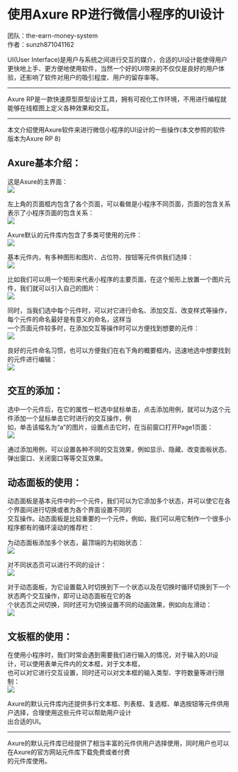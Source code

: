 # 使用Axure RP进行微信小程序的UI设计

团队：the-earn-money-system  
作者：sunzh871041162


UI(User Interface)是用户与系统之间进行交互的媒介，合适的UI设计能使得用户更快地上手、更方便地使用软件，当然一个好的UI带来的不仅仅是良好的用户体验，还影响了软件对用户的吸引程度、用户的留存率等。  

--------
Axure RP是一款快速原型原型设计工具，拥有可视化工作环境，不用进行编程就能够在线框图上定义各种效果和交互。  

--------
本文介绍使用Axure软件来进行微信小程序的UI设计的一些操作(本文参照的软件版本为Axure RP 8)  

## Axure基本介绍：  

这是Axure的主界面：  
![](https://github.com/sunzh871041162/sunzh871041162.github.io/blob/master/imgs/zhuyemian.png)

左上角的页面框内包含了各个页面，可以看做是小程序不同页面，页面的包含关系表示了小程序页面的包含关系：  
![](https://github.com/sunzh871041162/sunzh871041162.github.io/blob/master/imgs/yemian.png)

Axure默认的元件库内包含了多类可使用的元件：  
 ![](https://github.com/sunzh871041162/sunzh871041162.github.io/blob/master/imgs/yuanjian.png)
 
基本元件内，有多种图形和图片、占位符、按钮等元件供我们选择：  
![](https://github.com/sunzh871041162/sunzh871041162.github.io/blob/master/imgs/4.png)

比如我们可以用一个矩形来代表小程序的主要页面，在这个矩形上放置一个图片元件，我们就可以引入自己的图片：  
![](https://github.com/sunzh871041162/sunzh871041162.github.io/blob/master/imgs/5.png)

同时，当我们选中每个元件时，可以对它进行命名、添加交互、改变样式等操作，每个元件的命名最好是有意义的命名，这样当  
一个页面元件较多时，在添加交互等操作时可以方便找到想要的元件：  
![](https://github.com/sunzh871041162/sunzh871041162.github.io/blob/master/imgs/6.png)

良好的元件命名习惯，也可以方便我们在右下角的概要框内，迅速地选中想要找到的元件进行编辑：  
![](https://github.com/sunzh871041162/sunzh871041162.github.io/blob/master/imgs/7.png)


## 交互的添加：  

选中一个元件后，在它的属性一栏选中鼠标单击，点击添加用例，就可以为这个元件添加一个鼠标单击它时进行的交互操作，例  
如，单击该幅名为“a”的图片，设置点击它时，在当前窗口打开Page1页面：  
![](https://github.com/sunzh871041162/sunzh871041162.github.io/blob/master/imgs/8.png)

通过添加用例，可以设置各种不同的交互效果，例如显示、隐藏、改变面板状态、弹出窗口、关闭窗口等等交互效果。  

## 动态面板的使用：  

动态面板是基本元件中的一个元件，我们可以为它添加多个状态，并可以使它在各个界面间进行切换或者为各个界面设置不同的  
交互操作。动态面板是比较重要的一个元件，例如，我们可以用它制作一个很多小程序都有的循环滚动的推荐栏：

为动态面板添加多个状态，最顶端的为初始状态：  
![](https://github.com/sunzh871041162/sunzh871041162.github.io/blob/master/imgs/9.png)

对不同状态页可以进行不同的设计：  
![](https://github.com/sunzh871041162/sunzh871041162.github.io/blob/master/imgs/10.png)

对于动态面板，为它设置载入时切换到下一个状态以及在切换时循环切换到下一个状态两个交互操作，即可让动态面板在它的各  
个状态页之间切换，同时还可为切换设置不同的动画效果，例如向左滑动：  
![](https://github.com/sunzh871041162/sunzh871041162.github.io/blob/master/imgs/11.png)

## 文板框的使用：  

在使用小程序时，我们时常会遇到需要我们进行输入的情况，对于输入的UI设计，可以使用表单元件内的文本框，对于文本框，  
也可以对它进行交互设置，同时还可以对文本框的输入类型、字符数量等进行限制：  
![](https://github.com/sunzh871041162/sunzh871041162.github.io/blob/master/imgs/12.png)

Axure的默认元件库内还提供多行文本框、列表框、复选框、单选按钮等元件供用户选择，合理使用这些元件可以帮助用户设计  
出合适的UI。  

----
Axure的默认元件库已经提供了相当丰富的元件供用户选择使用，同时用户也可以在Axure的官方网站元件库下载免费或者付费  
的元件库使用。  
